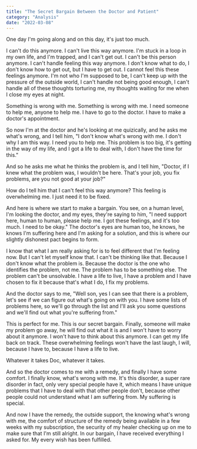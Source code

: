 ```yaml
---
title: "The Secret Bargain Between the Doctor and Patient" 
category: "Analysis" 
date: "2022-03-08"
---
```


One day I'm going along and on this day, it's just too much. 

I can't do this anymore. I can't live this way anymore. I'm stuck in a loop in my own life, and I'm trapped, and I can't get out. I can't be this person anymore. I can't handle feeling this way anymore. I don't know what to do, I don't know how to get out, but I have to get out. I cannot feel this these feelings anymore. I'm not who I'm supposed to be, I can't keep up with the pressure of the outside world, I can't handle not being good enough, I can't handle all of these thoughts torturing me, my thoughts waiting for me when I close my eyes at night. 

Something is wrong with me. Something is wrong with me. I need someone to help me, anyone to help me. I have to go to the doctor. I have to make a doctor's appointment. 

So now I'm at the doctor and he's looking at me quizically, and he asks me what's wrong, and I tell him, 
"I don't know what's wrong with me. I don't why I am this way. I need you to help me. This problem is too big, it's getting in the way of my life, and I got a life to deal with, I don't have the time for this." 

And so he asks me what he thinks the problem is, and I tell him, "Doctor, if I knew what the problem was, I wouldn't be here. That's your job, you fix problems, are you not good at your job?" 

How do I tell him that I can't feel this way anymore? This feeling is overwhelming me. I just need it to be fixed. 

And here is where we start to make a bargain. You see, on a human level, I'm looking the doctor, and my eyes, they're saying to him, "I need support here, human to human, please help me. I got these feelings, and it's too much. I need to be okay." The doctor's eyes are human too, he knows, he knows I'm suffering here and I'm asking for a solution, 
and this is where our slightly dishonest pact begins to form. 

I know that what I am really asking for is to feel different that I'm feeling now. But I can't let myself know that. I can't be thinking like that. Because I don't know what the problem is. Because the doctor is the one who identifies the problem, not me. The problem has to be something else. The problem can't be unsolvable. I have a life to live, I have a problem and I have chosen to fix it because that's what I do, I fix my problems. 

And the doctor says to me, "Well son, yes I can see that there is a problem, let's see if we can figure out what's going on with you. I have some lists of problems here, so we'll go through the list and I'll ask you some questions and we'll find out what you're suffering from." 

This is perfect for me. This is our secret bargain. Finally, someone will make my problem go away, he will find out what it is and I won't have to worry about it anymore. I won't have to think about this anymore. I can get my life back on track. These overwhelming feelings won't have the last laugh, I will, because I have to, because I have a life to live. 

Whatever it takes Doc, whatever it takes. 

And so the doctor comes to me with a remedy, and finally I have some comfort. I finally know, what's wrong with me. It's this disorder, a super rare disorder in fact, only very special people have it, which means I have unique problems that I have to deal with that other people don't, because other people could not understand what I am suffering from. My suffering is special. 

And now I have the remedy, the outside support, the knowing what's wrong with me, the  comfort of structure of the remedy being available in a few weeks with my subscription, the security of my healer checking up on me to make sure that I'm still alright. In our bargain, I have received everything I asked for. My every wish has been fulfilled. 